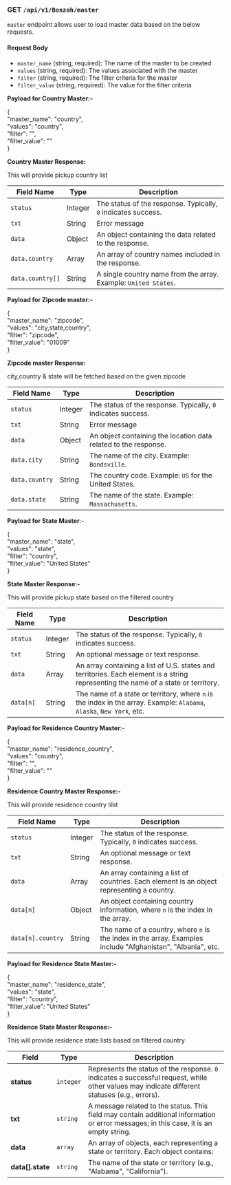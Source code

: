 ### **GET** `/api/v1/Bonzah/master`

`master` endpoint allows user to load master data based on the below requests.

#### Request Body

- `master_name` (string, required): The name of the master to be created   
- `values` (string, required): The values associated with the master    
- `filter` (string, required): The filter criteria for the master
- `filter_value` (string, required): The value for the filter criteria


**Payload for Country Master:-**

{  
"master_name": "country",  
"values": "country",  
"filter": "",  
"filter_value": ""  
}

**Country Master Response:**

This will provide pickup country list

| **Field Name** | **Type** | **Description** |
| --- | --- | --- |
| `status` | Integer | The status of the response. Typically, `0` indicates success. |
| `txt` | String | Error message |
| `data` | Object | An object containing the data related to the response. |
| `data.country` | Array | An array of country names included in the response. |
| `data.country[]` | String | A single country name from the array. Example: `United States`. |

**Payload for Zipcode master:-**

{  
"master_name": "zipcode",  
"values": "city,state,country",  
"filter": "zipcode",  
"filter_value": "01009"  
}

**Zipcode master Response:**

city,country & state will be fetched based on the given zipcode

| **Field Name** | **Type** | **Description** |
| --- | --- | --- |
| `status` | Integer | The status of the response. Typically, `0` indicates success. |
| `txt` | String | Error message |
| `data` | Object | An object containing the location data related to the response. |
| `data.city` | String | The name of the city. Example: `Bondsville`. |
| `data.country` | String | The country code. Example: `US` for the United States. |
| `data.state` | String | The name of the state. Example: `Massachusetts`. |

**Payload for State Master**:-

{  
"master_name": "state",  
"values": "state",  
"filter": "country",  
"filter_value": "United States"  
}

**State Master Response:-**

This will provide pickup state based on the filtered country

| **Field Name** | **Type** | **Description** |
| --- | --- | --- |
| `status` | Integer | The status of the response. Typically, `0` indicates success. |
| `txt` | String | An optional message or text response. |
| `data` | Array | An array containing a list of U.S. states and territories. Each element is a string representing the name of a state or territory. |
| `data[n]` | String | The name of a state or territory, where `n` is the index in the array. Example: `Alabama`, `Alaska`, `New York`, etc. |

**Payload for Residence Country Master**:-

{  
"master_name": "residence_country",  
"values": "country",  
"filter": "",  
"filter_value": ""  
}

**Residence Country Master Response:-**

This will provide residence country lilst

| **Field Name** | **Type** | **Description** |
| --- | --- | --- |
| `status` | Integer | The status of the response. Typically, `0` indicates success. |
| `txt` | String | An optional message or text response. |
| `data` | Array | An array containing a list of countries. Each element is an object representing a country. |
| `data[n]` | Object | An object containing country information, where `n` is the index in the array. |
| `data[n].country` | String | The name of a country, where `n` is the index in the array. Examples include "Afghanistan", "Albania", etc. |

**Payload for Residence State Master:-**

{  
"master_name": "residence_state",  
"values": "state",  
"filter": "country",  
"filter_value": "United States"  
}

**Residence State Master Response:-**

This will provide residence state lists based on filtered country

| Field | Type | Description |
| --- | --- | --- |
| **status** | `integer` | Represents the status of the response. `0` indicates a successful request, while other values may indicate different statuses (e.g., errors). |
| **txt** | `string` | A message related to the status. This field may contain additional information or error messages; in this case, it is an empty string. |
| **data** | `array` | An array of objects, each representing a state or territory. Each object contains: |
| **data[].state** | `string` | The name of the state or territory (e.g., "Alabama", "California"). |

